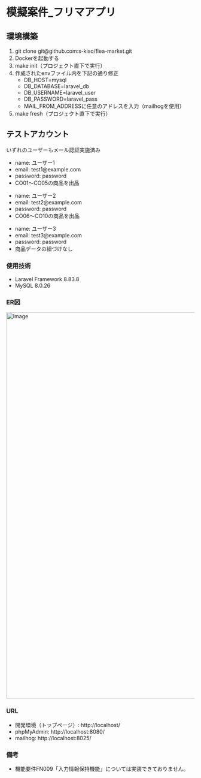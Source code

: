 <h1>模擬案件_フリマアプリ</h1>
<h2>環境構築</h2>
<ol>
  <li>git clone git@github.com:s-kiso/flea-market.git</li>
  <li>Dockerを起動する</li>
  <li>make init（プロジェクト直下で実行）</li>
  <li>作成されたenvファイル内を下記の通り修正
    <ul>
      <li>DB_HOST=mysql</li>
      <li>DB_DATABASE=laravel_db</li>
      <li>DB_USERNAME=laravel_user</li>
      <li>DB_PASSWORD=laravel_pass</li>
      <li>MAIL_FROM_ADDRESSに任意のアドレスを入力（mailhogを使用）</li>
    </ul>
  </li>
  <li>make fresh（プロジェクト直下で実行）</li>
</ol>

<h2>テストアカウント</h2>
  <p>いずれのユーザーもメール認証実施済み</p>
  <ul>
    <li>name: ユーザー1</li>
    <li>email: test1@example.com</li>
    <li>password: password</li>
    <li>CO01～CO05の商品を出品</li>
  </ul>
  <ul>
    <li>name: ユーザー2</li>
    <li>email: test2@example.com</li>
    <li>password: password</li>
    <li>CO06～CO10の商品を出品</li>
  </ul>
  <ul>
    <li>name: ユーザー3</li>
    <li>email: test3@example.com</li>
    <li>password: password</li>
    <li>商品データの紐づけなし</li>
  </ul>

<h3>使用技術</h3>
<ul>
  <li>Laravel Framework 8.83.8</li>
  <li>MySQL 8.0.26</li>
</ul>
<h3>ER図</h3>

<img width="1201" height="1031" alt="Image" src="https://github.com/user-attachments/assets/376fefeb-0a6d-44bd-b8c2-0ee1bc7e7449" />

<h3>URL</h3>
<ul>
  <li>開発環境（トップページ）: http://localhost/</li>
  <li>phpMyAdmin: http://localhost:8080/</li>
  <li>mailhog: http://localhost:8025/</li>
</ul>

<h3>備考</h3>
<ul>
  <li>機能要件FN009「入力情報保持機能」については実装できておりません。</li>
</ul>
